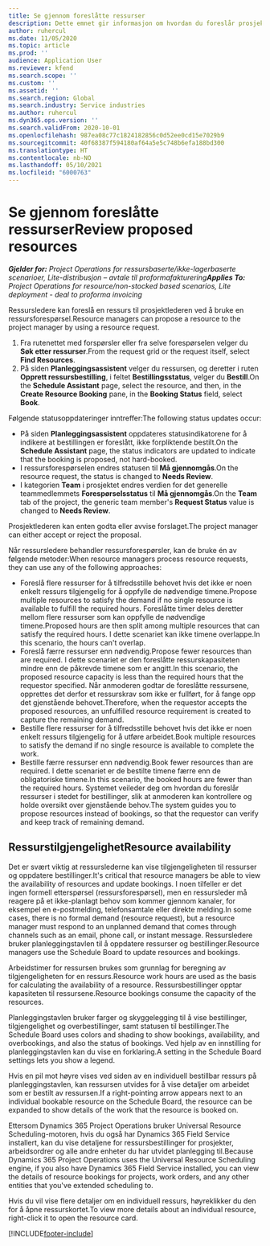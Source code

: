 ```yaml
---
title: Se gjennom foreslåtte ressurser
description: Dette emnet gir informasjon om hvordan du foreslår prosjektressurser.
author: ruhercul
ms.date: 11/05/2020
ms.topic: article
ms.prod: ''
audience: Application User
ms.reviewer: kfend
ms.search.scope: ''
ms.custom: ''
ms.assetid: ''
ms.search.region: Global
ms.search.industry: Service industries
ms.author: ruhercul
ms.dyn365.ops.version: ''
ms.search.validFrom: 2020-10-01
ms.openlocfilehash: 987ea08c77c1824182856c0d52ee0cd15e7029b9
ms.sourcegitcommit: 40f68387f594180af64a5e5c748b6efa188bd300
ms.translationtype: HT
ms.contentlocale: nb-NO
ms.lasthandoff: 05/10/2021
ms.locfileid: "6000763"
---
```

# <a name="review-proposed-resources"></a><span data-ttu-id="4b5e0-103">Se gjennom foreslåtte ressurser</span><span class="sxs-lookup"><span data-stu-id="4b5e0-103">Review proposed resources</span></span>

<span data-ttu-id="4b5e0-104">_**Gjelder for:** Project Operations for ressursbaserte/ikke-lagerbaserte scenarioer, Lite-distribusjon – avtale til proformafakturering_</span><span class="sxs-lookup"><span data-stu-id="4b5e0-104">_**Applies To:** Project Operations for resource/non-stocked based scenarios, Lite deployment - deal to proforma invoicing_</span></span>

<span data-ttu-id="4b5e0-105">Ressursledere kan foreslå en ressurs til prosjektlederen ved å bruke en ressursforespørsel.</span><span class="sxs-lookup"><span data-stu-id="4b5e0-105">Resource managers can propose a resource to the project manager by using a resource request.</span></span>

1. <span data-ttu-id="4b5e0-106">Fra rutenettet med forspørsler eller fra selve forespørselen velger du **Søk etter ressurser**.</span><span class="sxs-lookup"><span data-stu-id="4b5e0-106">From the request grid or the request itself, select **Find Resources**.</span></span>
2. <span data-ttu-id="4b5e0-107">På siden **Planleggingsassistent** velger du ressursen, og deretter i ruten **Opprett ressursbestilling**, i feltet **Bestillingsstatus**, velger du **Bestill**.</span><span class="sxs-lookup"><span data-stu-id="4b5e0-107">On the **Schedule Assistant** page, select the resource, and then, in the **Create Resource Booking** pane, in the **Booking Status** field, select **Book**.</span></span>

<span data-ttu-id="4b5e0-108">Følgende statusoppdateringer inntreffer:</span><span class="sxs-lookup"><span data-stu-id="4b5e0-108">The following status updates occur:</span></span>

- <span data-ttu-id="4b5e0-109">På siden **Planleggingsassistent** oppdateres statusindikatorene for å indikere at bestillingen er foreslått, ikke forpliktende bestilt.</span><span class="sxs-lookup"><span data-stu-id="4b5e0-109">On the **Schedule Assistant** page, the status indicators are updated to indicate that the booking is proposed, not hard-booked.</span></span>
- <span data-ttu-id="4b5e0-110">I ressursforespørselen endres statusen til **Må gjennomgås**.</span><span class="sxs-lookup"><span data-stu-id="4b5e0-110">On the resource request, the status is changed to **Needs Review**.</span></span>
- <span data-ttu-id="4b5e0-111">I kategorien **Team** i prosjektet endres verdien for det generelle teammedlemmets **Forespørselsstatus** til **Må gjennomgås**.</span><span class="sxs-lookup"><span data-stu-id="4b5e0-111">On the **Team** tab of the project, the generic team member's **Request Status** value is changed to **Needs Review**.</span></span>

<span data-ttu-id="4b5e0-112">Prosjektlederen kan enten godta eller avvise forslaget.</span><span class="sxs-lookup"><span data-stu-id="4b5e0-112">The project manager can either accept or reject the proposal.</span></span>

<span data-ttu-id="4b5e0-113">Når ressursledere behandler ressursforespørsler, kan de bruke én av følgende metoder:</span><span class="sxs-lookup"><span data-stu-id="4b5e0-113">When resource managers process resource requests, they can use any of the following approaches:</span></span>

- <span data-ttu-id="4b5e0-114">Foreslå flere ressurser for å tilfredsstille behovet hvis det ikke er noen enkelt ressurs tilgjengelig for å oppfylle de nødvendige timene.</span><span class="sxs-lookup"><span data-stu-id="4b5e0-114">Propose multiple resources to satisfy the demand if no single resource is available to fulfill the required hours.</span></span> <span data-ttu-id="4b5e0-115">Foreslåtte timer deles deretter mellom flere ressurser som kan oppfylle de nødvendige timene.</span><span class="sxs-lookup"><span data-stu-id="4b5e0-115">Proposed hours are then split among multiple resources that can satisfy the required hours.</span></span> <span data-ttu-id="4b5e0-116">I dette scenariet kan ikke timene overlappe.</span><span class="sxs-lookup"><span data-stu-id="4b5e0-116">In this scenario, the hours can't overlap.</span></span>
- <span data-ttu-id="4b5e0-117">Foreslå færre ressurser enn nødvendig.</span><span class="sxs-lookup"><span data-stu-id="4b5e0-117">Propose fewer resources than are required.</span></span> <span data-ttu-id="4b5e0-118">I dette scenariet er den foreslåtte ressurskapasiteten mindre enn de påkrevde timene som er angitt.</span><span class="sxs-lookup"><span data-stu-id="4b5e0-118">In this scenario, the proposed resource capacity is less than the required hours that the requestor specified.</span></span> <span data-ttu-id="4b5e0-119">Når anmoderen godtar de foreslåtte ressursene, opprettes det derfor et ressurskrav som ikke er fullført, for å fange opp det gjenstående behovet.</span><span class="sxs-lookup"><span data-stu-id="4b5e0-119">Therefore, when the requestor accepts the proposed resources, an unfulfilled resource requirement is created to capture the remaining demand.</span></span>
- <span data-ttu-id="4b5e0-120">Bestille flere ressurser for å tilfredsstille behovet hvis det ikke er noen enkelt ressurs tilgjengelig for å utføre arbeidet.</span><span class="sxs-lookup"><span data-stu-id="4b5e0-120">Book multiple resources to satisfy the demand if no single resource is available to complete the work.</span></span>
- <span data-ttu-id="4b5e0-121">Bestille færre ressurser enn nødvendig.</span><span class="sxs-lookup"><span data-stu-id="4b5e0-121">Book fewer resources than are required.</span></span> <span data-ttu-id="4b5e0-122">I dette scenariet er de bestilte timene færre enn de obligatoriske timene.</span><span class="sxs-lookup"><span data-stu-id="4b5e0-122">In this scenario, the booked hours are fewer than the required hours.</span></span> <span data-ttu-id="4b5e0-123">Systemet veileder deg om hvordan du foreslår ressurser i stedet for bestillinger, slik at anmoderen kan kontrollere og holde oversikt over gjenstående behov.</span><span class="sxs-lookup"><span data-stu-id="4b5e0-123">The system guides you to propose resources instead of bookings, so that the requestor can verify and keep track of remaining demand.</span></span>

## <a name="resource-availability"></a><span data-ttu-id="4b5e0-124">Ressurstilgjengelighet</span><span class="sxs-lookup"><span data-stu-id="4b5e0-124">Resource availability</span></span>

<span data-ttu-id="4b5e0-125">Det er svært viktig at ressurslederne kan vise tilgjengeligheten til ressurser og oppdatere bestillinger.</span><span class="sxs-lookup"><span data-stu-id="4b5e0-125">It's critical that resource managers be able to view the availability of resources and update bookings.</span></span> <span data-ttu-id="4b5e0-126">I noen tilfeller er det ingen formell etterspørsel (ressursforespørsel), men en ressursleder må reagere på et ikke-planlagt behov som kommer gjennom kanaler, for eksempel en e-postmelding, telefonsamtale eller direkte melding.</span><span class="sxs-lookup"><span data-stu-id="4b5e0-126">In some cases, there is no formal demand (resource request), but a resource manager must respond to an unplanned demand that comes through channels such as an email, phone call, or instant message.</span></span> <span data-ttu-id="4b5e0-127">Ressursledere bruker planleggingstavlen til å oppdatere ressurser og bestillinger.</span><span class="sxs-lookup"><span data-stu-id="4b5e0-127">Resource managers use the Schedule Board to update resources and bookings.</span></span>

<span data-ttu-id="4b5e0-128">Arbeidstimer for ressursen brukes som grunnlag for beregning av tilgjengeligheten for en ressurs.</span><span class="sxs-lookup"><span data-stu-id="4b5e0-128">Resource work hours are used as the basis for calculating the availability of a resource.</span></span> <span data-ttu-id="4b5e0-129">Ressursbestillinger opptar kapasiteten til ressursene.</span><span class="sxs-lookup"><span data-stu-id="4b5e0-129">Resource bookings consume the capacity of the resources.</span></span>

<span data-ttu-id="4b5e0-130">Planleggingstavlen bruker farger og skyggelegging til å vise bestillinger, tilgjengelighet og overbestillinger, samt statusen til bestillinger.</span><span class="sxs-lookup"><span data-stu-id="4b5e0-130">The Schedule Board uses colors and shading to show bookings, availability, and overbookings, and also the status of bookings.</span></span> <span data-ttu-id="4b5e0-131">Ved hjelp av en innstilling for planleggingstavlen kan du vise en forklaring.</span><span class="sxs-lookup"><span data-stu-id="4b5e0-131">A setting in the Schedule Board settings lets you show a legend.</span></span>

<span data-ttu-id="4b5e0-132">Hvis en pil mot høyre vises ved siden av en individuell bestillbar ressurs på planleggingstavlen, kan ressursen utvides for å vise detaljer om arbeidet som er bestilt av ressursen.</span><span class="sxs-lookup"><span data-stu-id="4b5e0-132">If a right-pointing arrow appears next to an individual bookable resource on the Schedule Board, the resource can be expanded to show details of the work that the resource is booked on.</span></span>

<span data-ttu-id="4b5e0-133">Ettersom Dynamics 365 Project Operations bruker Universal Resource Scheduling-motoren, hvis du også har Dynamics 365 Field Service installert, kan du vise detaljene for ressursbestillinger for prosjekter, arbeidsordrer og alle andre enheter du har utvidet planlegging til.</span><span class="sxs-lookup"><span data-stu-id="4b5e0-133">Because Dynamics 365 Project Operations uses the Universal Resource Scheduling engine, if you also have Dynamics 365 Field Service installed, you can view the details of resource bookings for projects, work orders, and any other entities that you've extended scheduling to.</span></span>

<span data-ttu-id="4b5e0-134">Hvis du vil vise flere detaljer om en individuell ressurs, høyreklikker du den for å åpne ressurskortet.</span><span class="sxs-lookup"><span data-stu-id="4b5e0-134">To view more details about an individual resource, right-click it to open the resource card.</span></span>



[!INCLUDE[footer-include](../includes/footer-banner.md)]